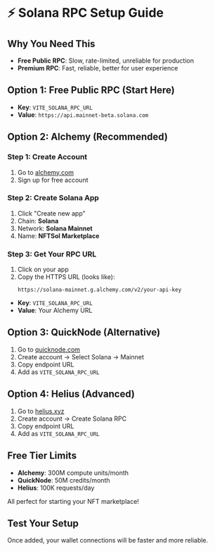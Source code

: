 # ⚡ Solana RPC Setup Guide

## Why You Need This
- **Free Public RPC**: Slow, rate-limited, unreliable for production
- **Premium RPC**: Fast, reliable, better for user experience

## Option 1: Free Public RPC (Start Here)

- **Key**: `VITE_SOLANA_RPC_URL`
- **Value**: `https://api.mainnet-beta.solana.com`

## Option 2: Alchemy (Recommended)
### Step 1: Create Account
1. Go to [alchemy.com](https://alchemy.com)
2. Sign up for free account

### Step 2: Create Solana App
1. Click "Create new app"
2. Chain: **Solana**
3. Network: **Solana Mainnet**
4. Name: **NFTSol Marketplace**

### Step 3: Get Your RPC URL
1. Click on your app
2. Copy the HTTPS URL (looks like):
   ```
   https://solana-mainnet.g.alchemy.com/v2/your-api-key
   ```


- **Key**: `VITE_SOLANA_RPC_URL`
- **Value**: Your Alchemy URL

## Option 3: QuickNode (Alternative)
1. Go to [quicknode.com](https://quicknode.com)
2. Create account → Select Solana → Mainnet
3. Copy endpoint URL
4. Add as `VITE_SOLANA_RPC_URL`

## Option 4: Helius (Advanced)
1. Go to [helius.xyz](https://helius.xyz)
2. Create account → Create Solana RPC
3. Copy endpoint URL
4. Add as `VITE_SOLANA_RPC_URL`

## Free Tier Limits
- **Alchemy**: 300M compute units/month
- **QuickNode**: 50M credits/month  
- **Helius**: 100K requests/day

All perfect for starting your NFT marketplace!

## Test Your Setup
Once added, your wallet connections will be faster and more reliable.